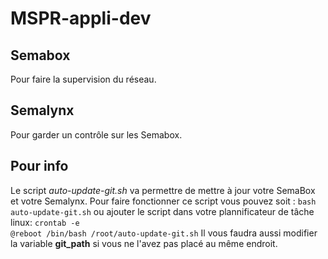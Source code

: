 # MSPR-appli-dev

## Semabox
Pour faire la supervision du réseau.

## Semalynx
Pour garder un contrôle sur les Semabox.

## Pour info
Le script *auto-update-git.sh* va permettre de mettre à jour votre SemaBox et votre Semalynx.
Pour faire fonctionner ce script vous pouvez soit : ```bash auto-update-git.sh```
ou ajouter le script dans votre plannificateur de tâche linux:
```crontab -e```    
```@reboot /bin/bash /root/auto-update-git.sh```
Il vous faudra aussi modifier la variable **git_path** si vous ne l'avez pas placé au même endroit.
